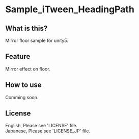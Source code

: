 # Sample_iTween_HeadingPath

## What is this?

Mirror floor sample for unity5.    

## Feature

Mirror effect on floor.


## How to use

Comming soon.

## License

English, Please see 'LICENSE' file.  
Japanese, Please see 'LICENSE_JP' file.  

